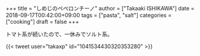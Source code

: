 +++
title = "しめじのペペロンチーノ"
author = ["Takaaki ISHIKAWA"]
date = 2018-09-17T00:42:00+09:00
tags = ["pasta", "salt"]
categories = ["cooking"]
draft = false
+++

トマト系が続いたので、一休みでソルト系。  

{{< tweet user="takaxp" id="1041534430320353280" >}}